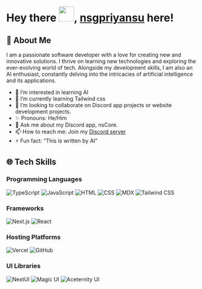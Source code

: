 # Hey there <img src="https://cdn3.emoji.gg/emojis/wavegif_1860.gif" width="40px" height="40px">, [nsgpriyansu](https://nsgpriyanshu.github.io/) here!

## 🚀 About Me
I am a passionate software developer with a love for creating new and innovative solutions. I thrive on learning new technologies and exploring the ever-evolving world of tech. Alongside my development skills, I am also an AI enthusiast, constantly delving into the intricacies of artificial intelligence and its applications.

* 🤩 I’m interested in learning AI
* 🌱 I’m currently learning Tailwind css
* 🚀 I’m looking to collaborate on Discord app projects or website development projects.
* ✨ Pronouns: He/Him
* 💬 Ask me about my Discord app, nsCore.
* 📫 How to reach me: Join my [Discord server](https://discord.gg/vRXgWaar2G)
* ⚡ Fun fact: “This is written by AI”

## 🌐 Tech Skills

### Programming Languages

![TypeScript](https://img.shields.io/badge/TypeScript-%23007ACC.svg?style=for-the-badge&logo=typescript&logoColor=white)
![JavaScript](https://img.shields.io/badge/JavaScript-%23F7DF1E.svg?style=for-the-badge&logo=javascript&logoColor=black)
![HTML](https://img.shields.io/badge/HTML-%23E34F26.svg?style=for-the-badge&logo=html5&logoColor=white)
![CSS](https://img.shields.io/badge/CSS-%231572B6.svg?style=for-the-badge&logo=css3&logoColor=white)
![MDX](https://img.shields.io/badge/MDX-%23F9AC00.svg?style=for-the-badge&logo=mdx&logoColor=white)
![Tailwind CSS](https://img.shields.io/badge/tailwindcss-%2338B2AC.svg?style=for-the-badge&logo=tailwind-css&logoColor=white)

### Frameworks

![Next.js](https://img.shields.io/badge/Next.js-%23000000.svg?style=for-the-badge&logo=next.js&logoColor=white)
![React](https://img.shields.io/badge/React-%2320232a.svg?style=for-the-badge&logo=react&logoColor=%2361DAFB)

### Hosting Platforms

![Vercel](https://img.shields.io/badge/vercel-%23000000.svg?style=for-the-badge&logo=vercel&logoColor=white)
![GitHub](https://img.shields.io/badge/github-%23121011.svg?style=for-the-badge&logo=github&logoColor=white)

### UI Libraries 

![NextUI](https://img.shields.io/badge/NextUI-%23000000.svg?style=for-the-badge&logo=nextui&logoColor=white)
![Magic UI](https://img.shields.io/badge/Magic%20UI-%2338B2AC.svg?style=for-the-badge&logo=magic-ui&logoColor=white&logoWidth=20)
![Aceternity UI](https://img.shields.io/badge/Aceternity%20UI-%23F9AC00.svg?style=for-the-badge&logo=aceternity-ui&logoColor=white&logoWidth=20&logo=data:image/png;base64,iVBORw0KGgoAAAANSUhEUgAAAAUAAAAFCAMAAAB2Gbl0AAAAKlBMVEUAAAD////5eXn7+/v8/Pz6+vr+/v79/f3+fn7+/v7+fn79/f3+/v77+/v7+fn7+/v////Exy0UAAAAFklEQVR42mJgQAAMsGCA0GAQAAD8AAB5ABJQAAAAASUVORK5CYII=)